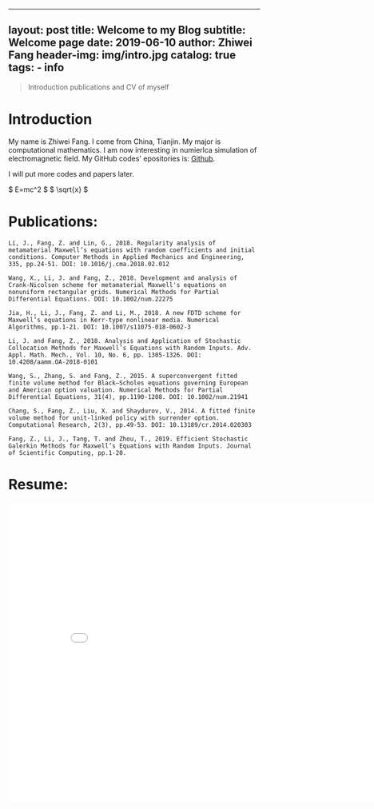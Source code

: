<script type="text/javascript" src="http://cdn.mathjax.org/mathjax/latest/MathJax.js?config=default"></script>
---
layout:     post
title:      Welcome to my Blog
subtitle:   Welcome page 
date:       2019-06-10
author:     Zhiwei Fang
header-img: img/intro.jpg
catalog: true
tags:
    - info
---

>Introduction publications and CV of myself

# Introduction

My name is Zhiwei Fang. I come from China, Tianjin. My major is computational mathematics. I am now interesting in numierlca simulation of electromagnetic field. My GitHub codes' epositories  is: [Github](https://github.com/pentilm).

I will put more codes and papers later.

$ E=mc^2 $
$ \sqrt{x} $

# Publications:
```
Li, J., Fang, Z. and Lin, G., 2018. Regularity analysis of metamaterial Maxwell’s equations with random coefficients and initial conditions. Computer Methods in Applied Mechanics and Engineering, 335, pp.24-51. DOI: 10.1016/j.cma.2018.02.012
```
```
Wang, X., Li, J. and Fang, Z., 2018. Development and analysis of Crank‐Nicolson scheme for metamaterial Maxwell's equations on nonuniform rectangular grids. Numerical Methods for Partial Differential Equations. DOI: 10.1002/num.22275
```
```
Jia, H., Li, J., Fang, Z. and Li, M., 2018. A new FDTD scheme for Maxwell’s equations in Kerr-type nonlinear media. Numerical Algorithms, pp.1-21. DOI: 10.1007/s11075-018-0602-3
```
```
Li, J. and Fang, Z., 2018. Analysis and Application of Stochastic Collocation Methods for Maxwell’s Equations with Random Inputs. Adv. Appl. Math. Mech., Vol. 10, No. 6, pp. 1305-1326. DOI: 10.4208/aamm.OA-2018-0101
```
```
Wang, S., Zhang, S. and Fang, Z., 2015. A superconvergent fitted finite volume method for Black–Scholes equations governing European and American option valuation. Numerical Methods for Partial Differential Equations, 31(4), pp.1190-1208. DOI: 10.1002/num.21941
```
```
Chang, S., Fang, Z., Liu, X. and Shaydurov, V., 2014. A fitted finite volume method for unit-linked policy with surrender option. Computational Research, 2(3), pp.49-53. DOI: 10.13189/cr.2014.020303
```
```
Fang, Z., Li, J., Tang, T. and Zhou, T., 2019. Efficient Stochastic Galerkin Methods for Maxwell’s Equations with Random Inputs. Journal of Scientific Computing, pp.1-20.
```

# Resume:
<center><embed src="/Resume-ZhiweiFang-post.pdf" width="850" height="600"></center>
